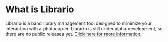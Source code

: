# What is Librario

Librario is a band library management tool designed to minimize your interaction with a photocopier. Librario is still under alpha development, so there are no public releases yet. [Click here for more information.](https://www.elizupke.com/projects/librario)

